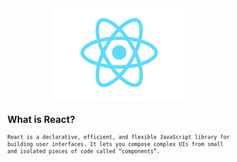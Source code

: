 <p align="center">
    <img src="images/react-icon.png" width="300px"/>
</p>

## What is React?
    React is a declarative, efficient, and flexible JavaScript library for building user interfaces. It lets you compose complex UIs from small and isolated pieces of code called “components”.